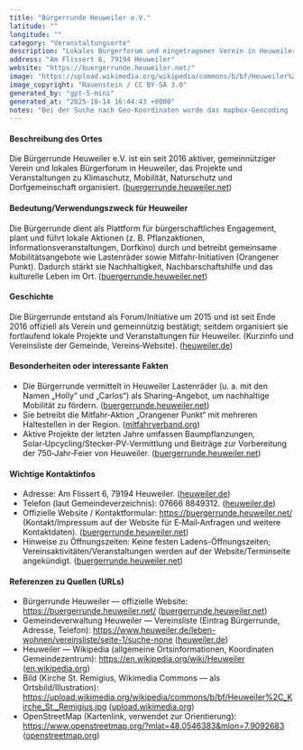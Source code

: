```yaml
---
title: "Bürgerrunde Heuweiler e.V."
latitude: ""
longitude: ""
category: "Veranstaltungsorte"
description: "Lokales Bürgerforum und eingetragener Verein in Heuweiler, das sich für Klimaschutz, Mobilität, Naturschutz und Dorfgemeinschaft engagiert."
address: "Am Flissert 6, 79194 Heuweiler"
website: "https://buergerrunde.heuweiler.net/"
image: "https://upload.wikimedia.org/wikipedia/commons/b/bf/Heuweiler%2C_Kirche_St._Remigius.jpg"
image_copyright: "Rauenstein / CC BY‑SA 3.0"
generated_by: "gpt-5-mini"
generated_at: "2025-10-14 16:44:43 +0000"
notes: "Bei der Suche nach Geo-Koordinaten wurde das mapbox‑Geocoding (Reverse Geocode) verwendet; ein exakter Treffer für die Postadresse 'Am Flissert 6' konnte nicht eindeutig im Geocoder gefunden werden. Naheliegende, im Geocoder vorhandene Adressen auf derselben Straße sind z. B. Am Flissert 1 (48.054633, 7.909000) und Am Flissert 8 (48.054661, 7.909549). Daher wurden die Felder latitude/longitude leer gelassen (keine fiktiven Koordinaten). Quellen und Hinweise zu den verwendeten Seiten: Gemeindeverwaltung Heuweiler (Vereinsliste), Bürgerrunde-Website, Wikipedia Heuweiler, Wikimedia Commons (Bild)."
---
```


#### Beschreibung des Ortes
Die Bürgerrunde Heuweiler e.V. ist ein seit 2016 aktiver, gemeinnütziger Verein und lokales Bürgerforum in Heuweiler, das Projekte und Veranstaltungen zu Klimaschutz, Mobilität, Naturschutz und Dorfgemeinschaft organisiert. ([buergerrunde.heuweiler.net](https://buergerrunde.heuweiler.net/))

#### Bedeutung/Verwendungszweck für Heuweiler
Die Bürgerrunde dient als Plattform für bürgerschaftliches Engagement, plant und führt lokale Aktionen (z. B. Pflanzaktionen, Informationsveranstaltungen, Dorfkino) durch und betreibt gemeinsame Mobilitätsangebote wie Lastenräder sowie Mitfahr‑Initiativen (Orangener Punkt). Dadurch stärkt sie Nachhaltigkeit, Nachbarschaftshilfe und das kulturelle Leben im Ort. ([buergerrunde.heuweiler.net](https://buergerrunde.heuweiler.net/))

#### Geschichte
Die Bürgerrunde entstand als Forum/Initiative um 2015 und ist seit Ende 2016 offiziell als Verein und gemeinnützig bestätigt; seitdem organisiert sie fortlaufend lokale Projekte und Veranstaltungen für Heuweiler. (Kurzinfo und Vereinsliste der Gemeinde, Vereins‑Website). ([heuweiler.de](https://www.heuweiler.de/leben-wohnen/vereinsliste))

#### Besonderheiten oder interessante Fakten
- Die Bürgerrunde vermittelt in Heuweiler Lastenräder (u. a. mit den Namen „Holly“ und „Carlos“) als Sharing-Angebot, um nachhaltige Mobilität zu fördern. ([buergerrunde.heuweiler.net](https://buergerrunde.heuweiler.net/))  
- Sie betreibt die Mitfahr‑Aktion „Orangener Punkt“ mit mehreren Haltestellen in der Region. ([mitfahrverband.org](https://mitfahrverband.org/mitfahrbaenke/?utm_source=openai))  
- Aktive Projekte der letzten Jahre umfassen Baumpflanzungen, Solar‑Upcycling/Stecker‑PV‑Vermittlung und Beiträge zur Vorbereitung der 750‑Jahr‑Feier von Heuweiler. ([buergerrunde.heuweiler.net](https://buergerrunde.heuweiler.net/2024/?utm_source=openai))

#### Wichtige Kontaktinfos
- Adresse: Am Flissert 6, 79194 Heuweiler. ([heuweiler.de](https://www.heuweiler.de/leben-wohnen/vereinsliste))  
- Telefon (laut Gemeindeverzeichnis): 07666 8849312. ([heuweiler.de](https://www.heuweiler.de/leben-wohnen/vereinsliste))  
- Offizielle Website / Kontaktformular: https://buergerrunde.heuweiler.net/ (Kontakt/Impressum auf der Website für E‑Mail‑Anfragen und weitere Kontaktdaten). ([buergerrunde.heuweiler.net](https://buergerrunde.heuweiler.net/))  
- Hinweise zu Öffnungszeiten: Keine festen Ladens-Öffnungszeiten; Vereinsaktivitäten/Veranstaltungen werden auf der Website/Terminseite angekündigt. ([buergerrunde.heuweiler.net](https://buergerrunde.heuweiler.net/))

#### Referenzen zu Quellen (URLs)
- Bürgerrunde Heuweiler — offizielle Website: https://buergerrunde.heuweiler.net/ ([buergerrunde.heuweiler.net](https://buergerrunde.heuweiler.net/))  
- Gemeindeverwaltung Heuweiler — Vereinsliste (Eintrag Bürgerrunde, Adresse, Telefon): https://www.heuweiler.de/leben-wohnen/vereinsliste/seite-1/suche-none ([heuweiler.de](https://www.heuweiler.de/leben-wohnen/vereinsliste))  
- Heuweiler — Wikipedia (allgemeine Ortsinformationen, Koordinaten Gemeindezentrum): https://en.wikipedia.org/wiki/Heuweiler ([en.wikipedia.org](https://en.wikipedia.org/wiki/Heuweiler))  
- Bild (Kirche St. Remigius, Wikimedia Commons — als Ortsbild/Illustration): https://upload.wikimedia.org/wikipedia/commons/b/bf/Heuweiler%2C_Kirche_St._Remigius.jpg ([upload.wikimedia.org](https://upload.wikimedia.org/wikipedia/commons/b/bf/Heuweiler%2C_Kirche_St._Remigius.jpg))  
- OpenStreetMap (Kartenlink, verwendet zur Orientierung): https://www.openstreetmap.org/?mlat=48.0546383&mlon=7.9092683 ([openstreetmap.org](https://www.openstreetmap.org/?mlat=48.0546383&mlon=7.9092683))